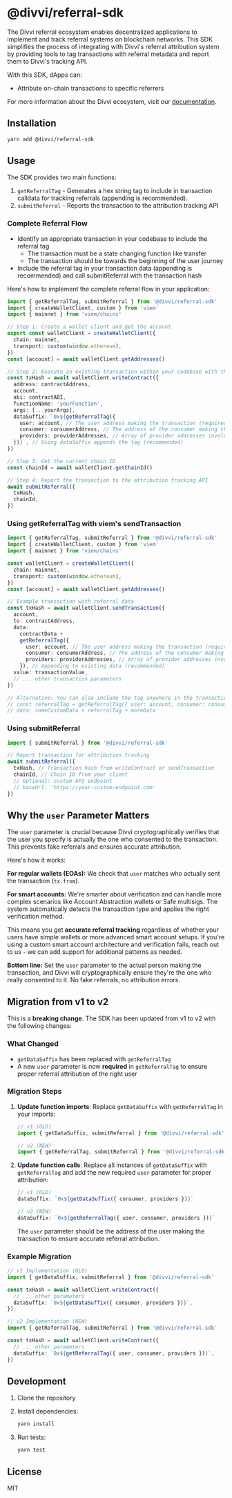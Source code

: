 # @divvi/referral-sdk

The Divvi referral ecosystem enables decentralized applications to implement and track referral systems on blockchain networks. This SDK simplifies the process of integrating with Divvi's referral attribution system by providing tools to tag transactions with referral metadata and report them to Divvi's tracking API.

With this SDK, dApps can:

- Attribute on-chain transactions to specific referrers

For more information about the Divvi ecosystem, visit our [documentation](https://docs.divvi.xyz/).

## Installation

```bash
yarn add @divvi/referral-sdk
```

## Usage

The SDK provides two main functions:

1. `getReferralTag` - Generates a hex string tag to include in transaction calldata for tracking referrals (appending is recommended).
2. `submitReferral` - Reports the transaction to the attribution tracking API

### Complete Referral Flow

- Identify an appropriate transaction in your codebase to include the referral tag
  - The transaction must be a state changing function like transfer
  - The transaction should be towards the beginning of the user journey
- Include the referral tag in your transaction data (appending is recommended) and call submitReferral with the transaction hash

Here's how to implement the complete referral flow in your application:

```typescript
import { getReferralTag, submitReferral } from '@divvi/referral-sdk'
import { createWalletClient, custom } from 'viem'
import { mainnet } from 'viem/chains'

// Step 1: Create a wallet client and get the account
export const walletClient = createWalletClient({
  chain: mainnet,
  transport: custom(window.ethereum),
})
const [account] = await walletClient.getAddresses()

// Step 2: Execute an existing transaction within your codebase with the referral tag
const txHash = await walletClient.writeContract({
  address: contractAddress,
  account,
  abi: contractABI,
  functionName: 'yourFunction',
  args: [...yourArgs],
  dataSuffix: `0x${getReferralTag({
    user: account, // The user address making the transaction (required)
    consumer: consumerAddress, // The address of the consumer making the call
    providers: providerAddresses, // Array of provider addresses involved in the referral
  })}`, // Using dataSuffix appends the tag (recommended)
})

// Step 3: Get the current chain ID
const chainId = await walletClient.getChainId()

// Step 4: Report the transaction to the attribution tracking API
await submitReferral({
  txHash,
  chainId,
})
```

### Using getReferralTag with viem's sendTransaction

```typescript
import { getReferralTag, submitReferral } from '@divvi/referral-sdk'
import { createWalletClient, custom } from 'viem'
import { mainnet } from 'viem/chains'

const walletClient = createWalletClient({
  chain: mainnet,
  transport: custom(window.ethereum),
})
const [account] = await walletClient.getAddresses()

// Example transaction with referral data
const txHash = await walletClient.sendTransaction({
  account,
  to: contractAddress,
  data:
    contractData +
    getReferralTag({
      user: account, // The user address making the transaction (required)
      consumer: consumerAddress, // The address of the consumer making the call
      providers: providerAddresses, // Array of provider addresses involved in the referral
    }), // Appending to existing data (recommended)
  value: transactionValue,
  // ... other transaction parameters
})

// Alternative: You can also include the tag anywhere in the transaction data
// const referralTag = getReferralTag({ user: account, consumer: consumerAddress, providers: providerAddresses })
// data: someCustomData + referralTag + moreData
```

### Using submitReferral

```typescript
import { submitReferral } from '@divvi/referral-sdk'

// Report transaction for attribution tracking
await submitReferral({
  txHash, // Transaction hash from writeContract or sendTransaction
  chainId, // Chain ID from your client
  // Optional: custom API endpoint
  // baseUrl: 'https://your-custom-endpoint.com'
})
```

## Why the `user` Parameter Matters

The `user` parameter is crucial because Divvi cryptographically verifies that the user you specify is actually the one who consented to the transaction. This prevents fake referrals and ensures accurate attribution.

Here's how it works:

**For regular wallets (EOAs):** We check that `user` matches who actually sent the transaction (`tx.from`).

**For smart accounts:** We're smarter about verification and can handle more complex scenarios like Account Abstraction wallets or Safe multisigs. The system automatically detects the transaction type and applies the right verification method.

This means you get **accurate referral tracking** regardless of whether your users have simple wallets or more advanced smart account setups. If you're using a custom smart account architecture and verification fails, reach out to us - we can add support for additional patterns as needed.

**Bottom line:** Set the `user` parameter to the actual person making the transaction, and Divvi will cryptographically ensure they're the one who really consented to it. No fake referrals, no attribution errors.

## Migration from v1 to v2

This is a **breaking change**. The SDK has been updated from v1 to v2 with the following changes:

### What Changed

- `getDataSuffix` has been replaced with `getReferralTag`
- A new `user` parameter is now **required** in `getReferralTag` to ensure proper referral attribution of the right user

### Migration Steps

1. **Update function imports**: Replace `getDataSuffix` with `getReferralTag` in your imports:

   ```typescript
   // v1 (OLD)
   import { getDataSuffix, submitReferral } from '@divvi/referral-sdk'

   // v2 (NEW)
   import { getReferralTag, submitReferral } from '@divvi/referral-sdk'
   ```

2. **Update function calls**: Replace all instances of `getDataSuffix` with `getReferralTag` and add the new required `user` parameter for proper attribution:

   ```typescript
   // v1 (OLD)
   dataSuffix: `0x${getDataSuffix({ consumer, providers })}`

   // v2 (NEW)
   dataSuffix: `0x${getReferralTag({ user, consumer, providers })}`
   ```

   The `user` parameter should be the address of the user making the transaction to ensure accurate referral attribution.

### Example Migration

```typescript
// v1 Implementation (OLD)
import { getDataSuffix, submitReferral } from '@divvi/referral-sdk'

const txHash = await walletClient.writeContract({
  // ... other parameters
  dataSuffix: `0x${getDataSuffix({ consumer, providers })}`,
})

// v2 Implementation (NEW)
import { getReferralTag, submitReferral } from '@divvi/referral-sdk'

const txHash = await walletClient.writeContract({
  // ... other parameters
  dataSuffix: `0x${getReferralTag({ user, consumer, providers })}`,
})
```

## Development

1. Clone the repository
1. Install dependencies:

   ```bash
   yarn install
   ```

1. Run tests:

   ```bash
   yarn test
   ```

## License

MIT
